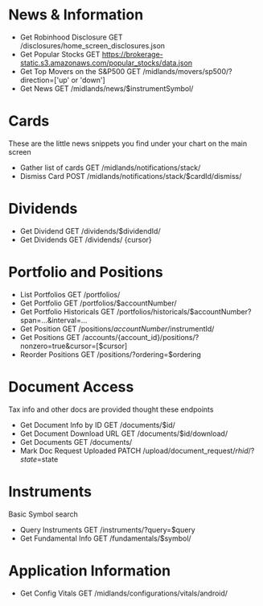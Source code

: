 # News & Information

- Get Robinhood Disclosure		GET /disclosures/home_screen_disclosures.json
- Get Popular Stocks			GET https://brokerage-static.s3.amazonaws.com/popular_stocks/data.json
- Get Top Movers on the S&P500	GET /midlands/movers/sp500/?direction=['up' or 'down']
- Get News						GET /midlands/news/$instrumentSymbol/

# Cards

These are the little news snippets you find under your chart on the main screen

- Gather list of cards			GET  /midlands/notifications/stack/
- Dismiss Card					POST /midlands/notifications/stack/$cardId/dismiss/

# Dividends

- Get Dividend					GET /dividends/$dividendId/
- Get Dividends					GET /dividends/						{cursor}

# Portfolio and Positions

- List Portfolios               GET /portfolios/
- Get Portfolio					GET /portfolios/$accountNumber/
- Get Portfolio Historicals		GET /portfolios/historicals/$accountNumber?span=...&interval=...
- Get Position					GET /positions/$accountNumber/$instrumentId/
- Get Positions					GET /accounts/{account_id}/positions/?nonzero=true&cursor=[$cursor]
- Reorder Positions				GET /positions/?ordering=$ordering

# Document Access

Tax info and other docs are provided thought these endpoints

- Get Document Info by ID		GET /documents/$id/
- Get Document Download URL		GET /documents/$id/download/
- Get Documents					GET /documents/
- Mark Doc Request Uploaded		PATCH /upload/document_request/$rhid/?state=$state

# Instruments

Basic Symbol search

- Query Instruments				GET /instruments/?query=$query
- Get Fundamental Info			GET /fundamentals/$symbol/

# Application Information

- Get Config Vitals				GET /midlands/configurations/vitals/android/
